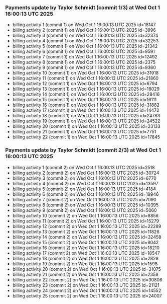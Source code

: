 
### Payments update by Taylor Schmidt (commit 1/3) at Wed Oct  1 16:00:13 UTC 2025
- billing activity 1 (commit 1) on Wed Oct  1 16:00:13 UTC 2025 id=18147
- billing activity 2 (commit 1) on Wed Oct  1 16:00:13 UTC 2025 id=3996
- billing activity 3 (commit 1) on Wed Oct  1 16:00:13 UTC 2025 id=32374
- billing activity 4 (commit 1) on Wed Oct  1 16:00:13 UTC 2025 id=32253
- billing activity 5 (commit 1) on Wed Oct  1 16:00:13 UTC 2025 id=21342
- billing activity 6 (commit 1) on Wed Oct  1 16:00:13 UTC 2025 id=9591
- billing activity 7 (commit 1) on Wed Oct  1 16:00:13 UTC 2025 id=12492
- billing activity 8 (commit 1) on Wed Oct  1 16:00:13 UTC 2025 id=2375
- billing activity 9 (commit 1) on Wed Oct  1 16:00:13 UTC 2025 id=9360
- billing activity 10 (commit 1) on Wed Oct  1 16:00:13 UTC 2025 id=31918
- billing activity 11 (commit 1) on Wed Oct  1 16:00:13 UTC 2025 id=21860
- billing activity 12 (commit 1) on Wed Oct  1 16:00:13 UTC 2025 id=6794
- billing activity 13 (commit 1) on Wed Oct  1 16:00:13 UTC 2025 id=18029
- billing activity 14 (commit 1) on Wed Oct  1 16:00:13 UTC 2025 id=28416
- billing activity 15 (commit 1) on Wed Oct  1 16:00:13 UTC 2025 id=16111
- billing activity 16 (commit 1) on Wed Oct  1 16:00:13 UTC 2025 id=31882
- billing activity 17 (commit 1) on Wed Oct  1 16:00:13 UTC 2025 id=14472
- billing activity 18 (commit 1) on Wed Oct  1 16:00:13 UTC 2025 id=24783
- billing activity 19 (commit 1) on Wed Oct  1 16:00:13 UTC 2025 id=24522
- billing activity 20 (commit 1) on Wed Oct  1 16:00:13 UTC 2025 id=23133
- billing activity 21 (commit 1) on Wed Oct  1 16:00:13 UTC 2025 id=7751
- billing activity 22 (commit 1) on Wed Oct  1 16:00:13 UTC 2025 id=17845

### Payments update by Taylor Schmidt (commit 2/3) at Wed Oct  1 16:00:13 UTC 2025
- billing activity 1 (commit 2) on Wed Oct  1 16:00:13 UTC 2025 id=2518
- billing activity 2 (commit 2) on Wed Oct  1 16:00:13 UTC 2025 id=30724
- billing activity 3 (commit 2) on Wed Oct  1 16:00:13 UTC 2025 id=6770
- billing activity 4 (commit 2) on Wed Oct  1 16:00:13 UTC 2025 id=13597
- billing activity 5 (commit 2) on Wed Oct  1 16:00:13 UTC 2025 id=4184
- billing activity 6 (commit 2) on Wed Oct  1 16:00:13 UTC 2025 id=19946
- billing activity 7 (commit 2) on Wed Oct  1 16:00:13 UTC 2025 id=7090
- billing activity 8 (commit 2) on Wed Oct  1 16:00:13 UTC 2025 id=10395
- billing activity 9 (commit 2) on Wed Oct  1 16:00:13 UTC 2025 id=5060
- billing activity 10 (commit 2) on Wed Oct  1 16:00:13 UTC 2025 id=8856
- billing activity 11 (commit 2) on Wed Oct  1 16:00:13 UTC 2025 id=15279
- billing activity 12 (commit 2) on Wed Oct  1 16:00:13 UTC 2025 id=22289
- billing activity 13 (commit 2) on Wed Oct  1 16:00:13 UTC 2025 id=11826
- billing activity 14 (commit 2) on Wed Oct  1 16:00:13 UTC 2025 id=32458
- billing activity 15 (commit 2) on Wed Oct  1 16:00:13 UTC 2025 id=8042
- billing activity 16 (commit 2) on Wed Oct  1 16:00:13 UTC 2025 id=18210
- billing activity 17 (commit 2) on Wed Oct  1 16:00:13 UTC 2025 id=18547
- billing activity 18 (commit 2) on Wed Oct  1 16:00:13 UTC 2025 id=2828
- billing activity 19 (commit 2) on Wed Oct  1 16:00:13 UTC 2025 id=1598
- billing activity 20 (commit 2) on Wed Oct  1 16:00:13 UTC 2025 id=31075
- billing activity 21 (commit 2) on Wed Oct  1 16:00:13 UTC 2025 id=2358
- billing activity 22 (commit 2) on Wed Oct  1 16:00:13 UTC 2025 id=30806
- billing activity 23 (commit 2) on Wed Oct  1 16:00:13 UTC 2025 id=21121
- billing activity 24 (commit 2) on Wed Oct  1 16:00:13 UTC 2025 id=14552
- billing activity 25 (commit 2) on Wed Oct  1 16:00:13 UTC 2025 id=24007
